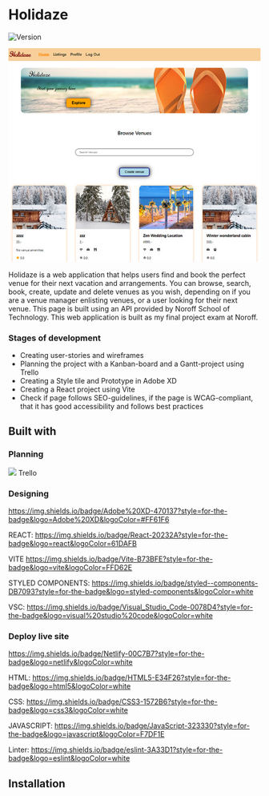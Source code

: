 # Holidaze

![Version](https://img.shields.io/badge/version-0.1.0-blue.svg)

![Project Image](/src/Images/exam2.jpg)

Holidaze is a web application that helps users find and book the perfect venue for their next vacation and arrangements.
You can browse, search, book, create, update and delete venues as you wish, depending on if you are a venue manager enlisting venues, or a user looking for their next venue.
This page is built using an API provided by Noroff School of Technology.
This web application is built as my final project exam at Noroff.

### Stages of development

- Creating user-stories and wireframes
- Planning the project with a Kanban-board and a Gantt-project using Trello
- Creating a Style tile and Prototype in Adobe XD
- Creating a React project using Vite
- Check if page follows SEO-guidelines, if the page is WCAG-compliant, that it has good accessibility and follows best practices

## Built with

### Planning

<img src="https://img.shields.io/badge/Trello-0052CC?style=for-the-badge&logo=trello&logoColor=white" /> Trello

### Designing

https://img.shields.io/badge/Adobe%20XD-470137?style=for-the-badge&logo=Adobe%20XD&logoColor=#FF61F6

REACT:
https://img.shields.io/badge/React-20232A?style=for-the-badge&logo=react&logoColor=61DAFB

VITE
https://img.shields.io/badge/Vite-B73BFE?style=for-the-badge&logo=vite&logoColor=FFD62E

STYLED COMPONENTS:
https://img.shields.io/badge/styled--components-DB7093?style=for-the-badge&logo=styled-components&logoColor=white

VSC:
https://img.shields.io/badge/Visual_Studio_Code-0078D4?style=for-the-badge&logo=visual%20studio%20code&logoColor=white

### Deploy live site

https://img.shields.io/badge/Netlify-00C7B7?style=for-the-badge&logo=netlify&logoColor=white

HTML:
https://img.shields.io/badge/HTML5-E34F26?style=for-the-badge&logo=html5&logoColor=white

CSS:
https://img.shields.io/badge/CSS3-1572B6?style=for-the-badge&logo=css3&logoColor=white

JAVASCRIPT:
https://img.shields.io/badge/JavaScript-323330?style=for-the-badge&logo=javascript&logoColor=F7DF1E

Linter:
https://img.shields.io/badge/eslint-3A33D1?style=for-the-badge&logo=eslint&logoColor=white

## Installation
